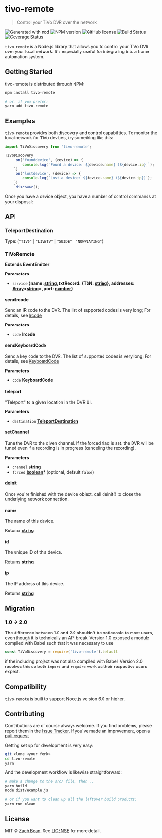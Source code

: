 # tivo-remote

> Control your TiVo DVR over the network

[![Generated with nod](https://img.shields.io/badge/generator-nod-2196F3.svg?style=flat-square)](https://github.com/diegohaz/nod)
[![NPM version](https://img.shields.io/npm/v/tivo-remote.svg?style=flat-square)](https://npmjs.org/package/tivo-remote)
[![GitHub license](https://img.shields.io/badge/license-MIT-blue.svg)](LICENSE.md)
[![Build Status](https://img.shields.io/travis/forty2/tivo-remote/master.svg?style=flat-square)](https://travis-ci.org/forty2/tivo-remote) [![Coverage Status](https://img.shields.io/codecov/c/github/forty2/tivo-remote/master.svg?style=flat-square)](https://codecov.io/gh/forty2/tivo-remote/branch/master)

`tivo-remote` is a Node.js library that allows you to control your TiVo DVR over your local network.  It's especially useful for integrating into a home automation system.

## Getting Started

tivo-remote is distributed through NPM:

```sh
npm install tivo-remote

# or, if you prefer:
yarn add tivo-remote
```

## Examples

`tivo-remote` provides both discovery and control capabilities. To monitor the local network for TiVo devices, try something like this:

```javascript
import TiVoDiscovery from 'tivo-remote';

TiVoDiscovery
    .on('founddevice', (device) => {
        console.log(`Found a device: ${device.name} (${device.ip})`);
    })
    .on('lostdevice', (device) => {
        console.log(`Lost a device: ${device.name} (${device.ip})`);
    })
    .discover();
```

Once you have a device object, you have a number of control commands at your disposal:

## API

<!-- Generated by documentation.js. Update this documentation by updating the source code. -->

### TeleportDestination

Type: (`"TIVO"` \| `"LIVETV"` \| `"GUIDE"` \| `"NOWPLAYING"`)

### TiVoRemote

**Extends EventEmitter**

**Parameters**

-   `service` **{name: [string](https://developer.mozilla.org/en-US/docs/Web/JavaScript/Reference/Global_Objects/String), txtRecord: {TSN: [string](https://developer.mozilla.org/en-US/docs/Web/JavaScript/Reference/Global_Objects/String)}, addresses: [Array](https://developer.mozilla.org/en-US/docs/Web/JavaScript/Reference/Global_Objects/Array)&lt;[string](https://developer.mozilla.org/en-US/docs/Web/JavaScript/Reference/Global_Objects/String)>, port: [number](https://developer.mozilla.org/en-US/docs/Web/JavaScript/Reference/Global_Objects/Number)}** 

#### sendIrcode

Send an IR code to the DVR. The list of supported codes
is very long; For details, see [Ircode](KEYS.md#ircode)

**Parameters**

-   `code` **Ircode** 

#### sendKeyboardCode

Send a key code to the DVR. The list of supported codes
is very long; For details, see [KeyboardCode](KEYS.md#keyboardcode)

**Parameters**

-   `code` **KeyboardCode** 

#### teleport

"Teleport" to a given location in the DVR UI.

**Parameters**

-   `destination` **[TeleportDestination](#teleportdestination)** 

#### setChannel

Tune the DVR to the given channel.  If the forced flag is set,
the DVR will be tuned even if a recording is in progress
(canceling the recording).

**Parameters**

-   `channel` **[string](https://developer.mozilla.org/en-US/docs/Web/JavaScript/Reference/Global_Objects/String)** 
-   `forced` **[boolean](https://developer.mozilla.org/en-US/docs/Web/JavaScript/Reference/Global_Objects/Boolean)?**  (optional, default `false`)

#### deinit

Once you're finished with the device object, call deinit() to close
the underlying network connection.

#### name

The name of this device.

Returns **[string](https://developer.mozilla.org/en-US/docs/Web/JavaScript/Reference/Global_Objects/String)** 

#### id

The unique ID of this device.

Returns **[string](https://developer.mozilla.org/en-US/docs/Web/JavaScript/Reference/Global_Objects/String)** 

#### ip

The IP address of this device.

Returns **[string](https://developer.mozilla.org/en-US/docs/Web/JavaScript/Reference/Global_Objects/String)** 

## Migration

### 1.0 -> 2.0

The difference between 1.0 and 2.0 shouldn't be noticeable to most users, even though it is technically an API break.  Version 1.0 exposed a module compiled with Babel such that it was necessary to use
```js
const TiVoDiscovery = require('tivo-remote').default
```
if the including project was not also compiled with Babel.  Version 2.0 resolves this so both `import` and `require` work as their respective users expect.

## Compatibility

`tivo-remote` is built to support Node.js version 6.0 or higher.

## Contributing

Contributions are of course always welcome.  If you find problems, please report them in the [Issue Tracker](http://www.github.com/forty2/tivo-remote/issues/).  If you've made an improvement, open a [pull request](http://www.github.com/forty2/tivo-remote/pulls).

Getting set up for development is very easy:

```sh
git clone <your fork>
cd tivo-remote
yarn
```

And the development workflow is likewise straightforward:

```sh
# make a change to the src/ file, then...
yarn build
node dist/example.js

# or if you want to clean up all the leftover build products:
yarn run clean
```

## License

MIT © [Zach Bean](https://github.com/forty2). See [LICENSE](LICENSE.md) for more detail.

[npm-image]: https://img.shields.io/npm/v/tivo-remote.svg?style=flat

[npm-url]: https://npmjs.org/package/tivo-remote
